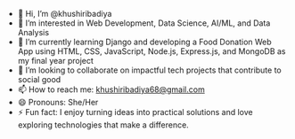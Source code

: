 - 👋 Hi, I’m @khushiribadiya  
- 👀 I’m interested in Web Development, Data Science, AI/ML, and Data Analysis  
- 🌱 I’m currently learning Django and developing a Food Donation Web App using HTML, CSS, JavaScript, Node.js, Express.js, and MongoDB as my final year project  
- 💞️ I’m looking to collaborate on impactful tech projects that contribute to social good  
- 📫 How to reach me: khushiribadiya68@gmail.com  
- 😄 Pronouns: She/Her  
- ⚡ Fun fact: I enjoy turning ideas into practical solutions and love exploring technologies that make a difference.

<!---
khushiribadiya/khushiribadiya is a ✨ special ✨ repository because its `README.md` (this file) appears on your GitHub profile.
You can click the Preview link to take a look at your changes.
--->
